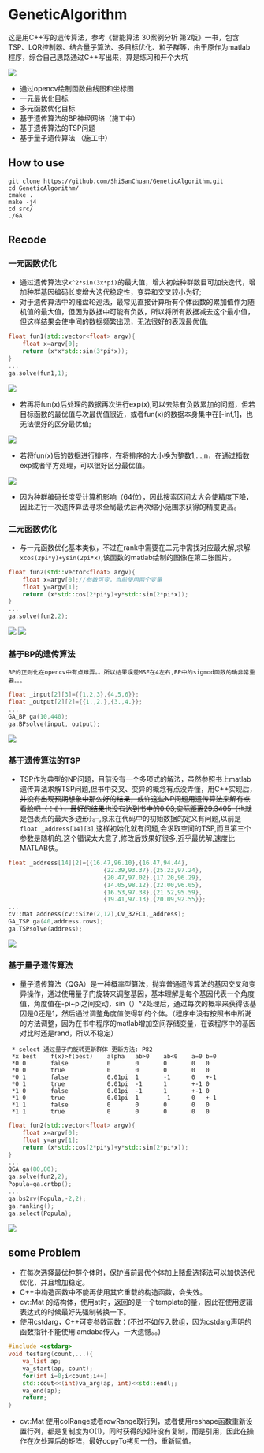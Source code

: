 # GeneticAlgorithm
这是用C++写的遗传算法，参考《智能算法 30案例分析 第2版》一书，包含TSP、LQR控制器、结合量子算法、多目标优化、粒子群等，由于原作为matlab程序，综合自己思路通过C++写出来，算是练习和开个大坑

<img src="demo_picture/think.png">

- 通过opencv绘制函数曲线图和坐标图
- 一元最优化目标
- 多元函数优化目标
- 基于遗传算法的BP神经网络（施工中）
- 基于遗传算法的TSP问题
- 基于量子遗传算法 （施工中）

## How to use
```
git clone https://github.com/ShiSanChuan/GeneticAlgorithm.git
cd GeneticAlgorithm/
cmake .
make -j4
cd src/
./GA
```

## Recode
### 一元函数优化
- 通过遗传算法求`x^2*sin(3x*pi)`的最大值，增大初始种群数目可加快迭代，增加种群基因编码长度增大迭代稳定性，变异和交叉较小为好;
- 对于遗传算法中的赌盘轮巡法，最常见直接计算所有个体函数的累加值作为随机值的最大值，但因为数据中可能有负数，所以将所有数据减去这个最小值，但这样结果会使中间的数据频繁出现，无法很好的表现最优值;
```cpp
float fun1(std::vector<float> argv){
	float x=argv[0];
	return (x*x*std::sin(3*pi*x));
}
...
ga.solve(fun1,1);
```


<img src="demo_picture/demo1_1.png">

- 若再将fun(x)后处理的数据再次进行exp(x),可以去除有负数累加的问题，但若目标函数的最优值与次最优值很近，或者fun(x)的数据本身集中在[-inf,1]，也无法很好的区分最优值;

<img src="demo_picture/demo1_2.png">

- 若将fun(x)后的数据进行排序，在将排序的大小换为整数1,...,n，在通过指数exp或者平方处理，可以很好区分最优值。

<img src="demo_picture/demo1_3.png">

- 因为种群编码长度受计算机影响（64位），因此搜索区间太大会使精度下降，因此进行一次遗传算法寻求全局最优后再次缩小范围求获得的精度更高。

### 二元函数优化
- 与一元函数优化基本类似，不过在rank中需要在二元中需找对应最大解,求解`xcos(2pi*y)+ysin(2pi*x)`,该函数的matlab绘制的图像在第二张图片。
```cpp
float fun2(std::vector<float> argv){
	float x=argv[0];//参数可变，当前使用两个变量
	float y=argv[1];
	return (x*std::cos(2*pi*y)+y*std::sin(2*pi*x));
}
...
ga.solve(fun2,2);
```

<img src="demo_picture/demo2_1.png">
<img src="demo_picture/demo2_2.png">

### 基于BP的遗传算法
	BP的正则化在opencv中有点难弄。。所以结果误差MSE在4左右,BP中的sigmod函数的确非常重要。。。
```cpp
float _input[2][3]={{1,2,3},{4,5,6}};
float _output[2][2]={{1.,2.},{3.,4.}};
...
GA_BP ga(10,440);
ga.BPsolve(input, output);
```

<img src="demo_picture/demo3_1.png">

### 基于遗传算法的TSP
- TSP作为典型的NP问题，目前没有一个多项式的解法，虽然参照书上matlab遗传算法求解TSP问题,但书中交叉、变异的概念有点没弄懂，用C++实现后，~~并没有出现预期想象中那么好的结果，或许这些NP问题用遗传算法来解有点看脸吧（：《 ），最好的结果也没有达到书中的0.03,实际距离29.3405（也就是包裹点的最大多边形）。~~,原来在代码中的初始数据的定义有问题,以前是`float _address[14][3]`,这样初始化就有问题,会求取空间的TSP,而且第三个参数是随机的,这个错误太大意了,修改后效果好很多,近乎最优解,速度比MATLAB快。

```cpp
float _address[14][2]={{16.47,96.10},{16.47,94.44},
						   {22.39,93.37},{25.23,97.24},
						   {20.47,97.02},{17.20,96.29},
						   {14.05,98.12},{22.00,96.05},
						   {16.53,97.38},{21.52,95.59},
						   {19.41,97.13},{20.09,92.55}};
...
cv::Mat address(cv::Size(2,12),CV_32FC1,_address);
GA_TSP ga(40,address.rows);
ga.TSPsolve(address);
```
<img src="demo_picture/demo4_1.png">

### 基于量子遗传算法
- 量子遗传算法（QGA）是一种概率型算法，抛弃普通遗传算法的基因交叉和变异操作，通过使用量子门旋转来调整基因，基本理解是每个基因代表一个角度值，角度值在-pi~pi之间变动，sin（）^2处理后，通过每次的概率来获得该基因是0还是1，然后通过调整角度值使得新的个体。（程序中没有按照书中所说的方法调整，因为在书中程序的matlab增加空间存储变量，在该程序中的基因对比时还是rand，所以不稳定）
```
 * select 通过量子门旋转更新群体 更新方法: P82
 *x	best 	f(x)>f(best)	alpha	ab>0	ab<0	a=0	b=0
 *0	0		false			0		0		0		0	0
 *0	0		true			0		0		0		0	0
 *0	1		false			0.01pi	1		-1		0	+-1
 *0	1		true			0.01pi	-1		1		+-1	0
 *1	0		false			0.01pi	-1		1		+-1	0
 *1	0		true			0.01pi	1		-1		0	+-1
 *1	1		false			0		0		0		0	0
 *1	1		true			0		0		0		0	0
```

```cpp
float fun2(std::vector<float> argv){
	float x=argv[0];
	float y=argv[1];
	return (x*std::cos(2*pi*y)+y*std::sin(2*pi*x));
}
...
QGA ga(80,80);
ga.solve(fun2,2);
Popula=ga.crtbp();
...
ga.bs2rv(Popula,-2,2);
ga.ranking();
ga.select(Popula);
```

<img src="demo_picture/demo5_1.png">

## some Problem
- 在每次选择最优种群个体时，保护当前最优个体加上赌盘选择法可以加快迭代优化，并且增加稳定。
- C++中构造函数中不能再使用其它重载的构造函数，会失效。
- cv::Mat 的结构体，使用at时，返回的是一个template的量，因此在使用逻辑表达式的时候最好先强制转换一下。
- 使用cstdarg，C++可变参数函数：(不过不如传入数组，因为cstdarg声明的函数指针不能使用lamdaba传入，一大遗憾。。)

```cpp
#include <cstdarg>
void testarg(count,...){
	va_list ap;
	va_start(ap, count);
	for(int i=0;i<count;i++)
	std::cout<<(int)va_arg(ap, int)<<std::endl;;
	va_end(ap);
	return;
}
```
- cv::Mat 使用colRange或者rowRange取行列，或者使用reshape函数重新设置行列，都是复制度为O(1)，同时获得的矩阵没有复制，而是引用，因此在操作在次处理后的矩阵，最好copyTo拷贝一份，重新赋值。